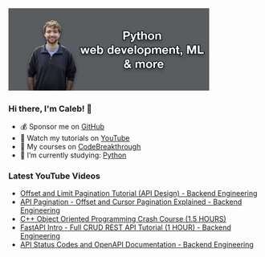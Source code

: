 <img src="github-cover-photo-my-face.jpg" width="400px" />

### Hi there, I'm Caleb! 🍛

- 💰 Sponsor me on [GitHub](https://github.com/sponsors/CalebCurry)
- 🎥 Watch my tutorials on [YouTube](https://www.youtube.com/calebthevideomaker2)
- 📗 My courses on [CodeBreakthrough](https://www.codebreakthrough.com)
- 🤔 I’m currently studying: [Python](https://www.youtube.com/watch?v=s3IvdkCq2_c&t=4254s)

### Latest YouTube Videos
<!-- YOUTUBE:START -->
- [Offset and Limit Pagination Tutorial &lpar;API Design&rpar; - Backend Engineering](https://www.youtube.com/watch?v=nZGkKGK1dwg)
- [API Pagination - Offset and Cursor Pagination Explained - Backend Engineering](https://www.youtube.com/watch?v=mvlzhBgGS4s)
- [C++ Object Oriented Programming Crash Course &lpar;1.5 HOURS&rpar;](https://www.youtube.com/watch?v=zZpLRBHfY3Q)
- [FastAPI Intro - Full CRUD REST API Tutorial &lpar;1 HOUR&rpar; - Backend Engineering](https://www.youtube.com/watch?v=k5abZLzsQc0)
- [API Status Codes and OpenAPI Documentation - Backend Engineering](https://www.youtube.com/watch?v=doR604EaOhM)
<!-- YOUTUBE:END -->
